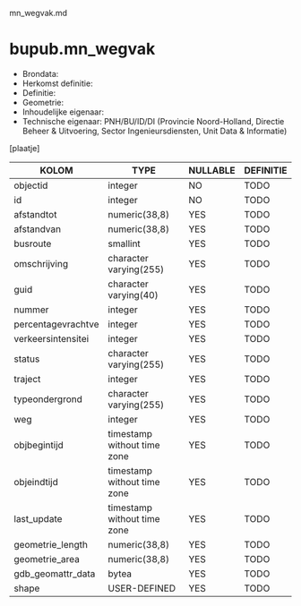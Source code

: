 mn_wegvak.md

# bupub.mn_wegvak


* Brondata: 
* Herkomst definitie: 
* Definitie: 
* Geometrie: 
* Inhoudelijke eigenaar: 
* Technische eigenaar: PNH/BU/ID/DI (Provincie Noord-Holland, Directie Beheer & Uitvoering, Sector Ingenieursdiensten, Unit Data & Informatie)

[plaatje]


|KOLOM                            |TYPE                       |NULLABLE|DEFINITIE|
|------                           |----                       |-----   |-----    |
|objectid                         |integer                    |NO      |TODO|
|id                               |integer                    |NO      |TODO|
|afstandtot                       |numeric(38,8)              |YES     |TODO|
|afstandvan                       |numeric(38,8)              |YES     |TODO|
|busroute                         |smallint                   |YES     |TODO|
|omschrijving                     |character varying(255)     |YES     |TODO|
|guid                             |character varying(40)      |YES     |TODO|
|nummer                           |integer                    |YES     |TODO|
|percentagevrachtve               |integer                    |YES     |TODO|
|verkeersintensitei               |integer                    |YES     |TODO|
|status                           |character varying(255)     |YES     |TODO|
|traject                          |integer                    |YES     |TODO|
|typeondergrond                   |character varying(255)     |YES     |TODO|
|weg                              |integer                    |YES     |TODO|
|objbegintijd                     |timestamp without time zone|YES     |TODO|
|objeindtijd                      |timestamp without time zone|YES     |TODO|
|last_update                      |timestamp without time zone|YES     |TODO|
|geometrie_length                 |numeric(38,8)              |YES     |TODO|
|geometrie_area                   |numeric(38,8)              |YES     |TODO|
|gdb_geomattr_data                |bytea                      |YES     |TODO|
|shape                            |USER-DEFINED               |YES     |TODO|
